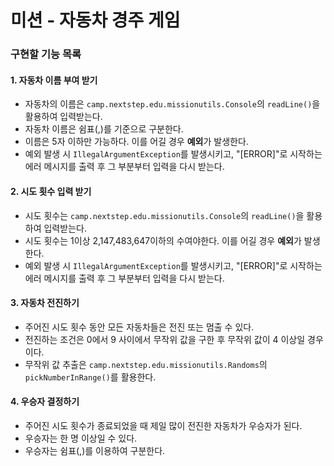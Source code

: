 # 미션 - 자동차 경주 게임

### 구현할 기능 목록

#### 1. 자동차 이름 부여 받기

- 자동차의 이름은 `camp.nextstep.edu.missionutils.Console`의 `readLine()`을 활용하여 입력받는다.
- 자동차 이름은 쉼표(,)를 기준으로 구분한다.
- 이름은 5자 이하만 가능하다. 이를 어길 경우 <b>예외</b>가 발생한다.
- 예외 발생 시 `IllegalArgumentException`를 발생시키고, "[ERROR]"로 시작하는 에러 메시지를 출력 후 그 부분부터 입력을 다시 받는다.
  <br>

#### 2. 시도 횟수 입력 받기

- 시도 횟수는 `camp.nextstep.edu.missionutils.Console`의 `readLine()`을 활용하여 입력받는다.
- 시도 횟수는 1이상 2,147,483,647이하의 수여야한다. 이를 어길 경우 <b>예외</b>가 발생한다.
- 예외 발생 시 `IllegalArgumentException`를 발생시키고, "[ERROR]"로 시작하는 에러 메시지를 출력 후 그 부분부터 입력을 다시 받는다.
  <br>

#### 3. 자동차 전진하기

- 주어진 시도 횟수 동안 모든 자동차들은 전진 또는 멈출 수 있다.
- 전진하는 조건은 0에서 9 사이에서 무작위 값을 구한 후 무작위 값이 4 이상일 경우이다.
- 무작위 값 추출은 `camp.nextstep.edu.missionutils.Randoms`의 `pickNumberInRange()`를 활용한다.
  <br>

#### 4. 우승자 결정하기

- 주어진 시도 횟수가 종료되었을 때 제일 많이 전진한 자동차가 우승자가 된다.
- 우승자는 한 명 이상일 수 있다.
- 우승자는 쉼표(,)를 이용하여 구분한다.
